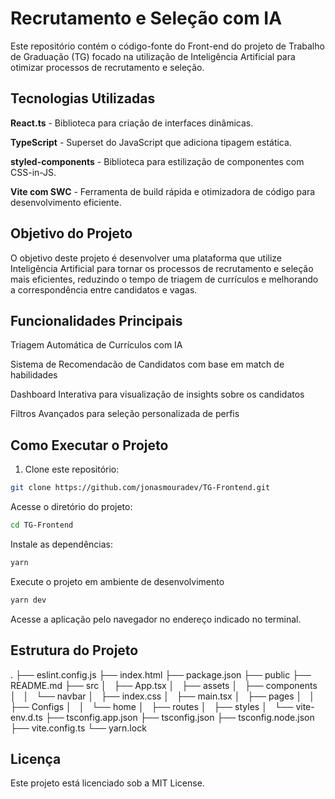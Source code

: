 # Recrutamento e Seleção com IA

Este repositório contém o código-fonte do Front-end do projeto de Trabalho de Graduação (TG) focado na utilização de Inteligência Artificial para otimizar processos de recrutamento e seleção.

## Tecnologias Utilizadas

**React.ts** - Biblioteca para criação de interfaces dinâmicas.

**TypeScript** - Superset do JavaScript que adiciona tipagem estática.

**styled-components** - Biblioteca para estilização de componentes com CSS-in-JS.

**Vite com SWC** - Ferramenta de build rápida e otimizadora de código para desenvolvimento eficiente.


## Objetivo do Projeto

O objetivo deste projeto é desenvolver uma plataforma que utilize Inteligência Artificial para tornar os processos de recrutamento e seleção mais eficientes, reduzindo o tempo de triagem de currículos e melhorando a correspondência entre candidatos e vagas.


## Funcionalidades Principais

Triagem Automática de Currículos com IA

Sistema de Recomendacão de Candidatos com base em match de habilidades

Dashboard Interativa para visualização de insights sobre os candidatos

Filtros Avançados para seleção personalizada de perfis


## Como Executar o Projeto

1. Clone este repositório:

```bash
git clone https://github.com/jonasmouradev/TG-Frontend.git
```

Acesse o diretório do projeto:

```bash
cd TG-Frontend
```

Instale as dependências:

```bash
yarn
```

Execute o projeto em ambiente de desenvolvimento

```bash
yarn dev
```

Acesse a aplicação pelo navegador no endereço indicado no terminal.


## Estrutura do Projeto

.
├── eslint.config.js
├── index.html
├── package.json
├── public
├── README.md
├── src
│   ├── App.tsx
│   ├── assets
│   ├── components
│   │   └── navbar
│   ├── index.css
│   ├── main.tsx
│   ├── pages
│   │   ├── Configs
│   │   └── home
│   ├── routes
│   ├── styles
│   └── vite-env.d.ts
├── tsconfig.app.json
├── tsconfig.json
├── tsconfig.node.json
├── vite.config.ts
└── yarn.lock

## Licença

Este projeto está licenciado sob a MIT License.
